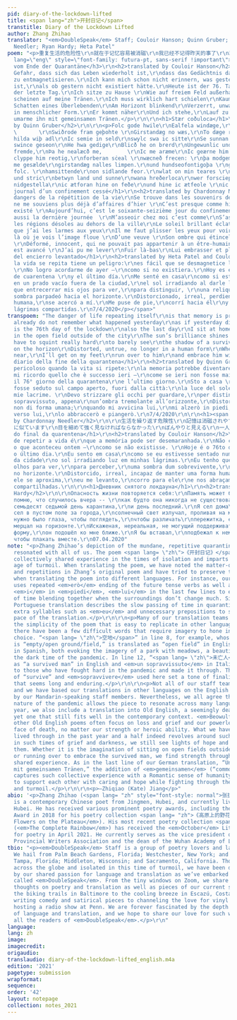 ```yaml
---
pid: diary-of-the-lockdown-lifted
title: <span lang="zh">开封日记</span>
transtitle: Diary of the Lockdown Lifted
author: Zhang Zhihao
translator: "<em>DoubleSpeak</em> Staff; Couloir Hanson; Quinn Gruber; Chardonnay
  Needler; Ryan Hardy; Heta Patel"
poem: "<p>重复生活的危险性\r\n就在于记忆容易被消磁\r\n我已经不记得昨天的事了\r\n就像昨天不存在似的\r\n今天是封城的第76天\r\n也是最后一日\r\n我坐在家里就像\r\n坐在城外的空地上\r\n阳光明艳照见我有泪水\r\n我必须眯上眼睛使劲看\r\n才能依稀看见\r\n一个未亡人\r\n闪烁在地平线上的影子\r\n扭曲，失真，不成人形\r\n当他越走越近时\r\n我会站起身来\r\n奔过去\r\n与他相拥而泣\r\n2020-4-7</p>\r\n<span
  lang=\"eng\" style=\"font-family: futura-pt, sans-serif !important\">\r\n<h3>Tagebuch
  vom Ende der Quarantäne</h3>\r\n<h2>translated by Couloir Hanson</h2>\r\n\r\n<p>Die
  Gefahr, dass sich das Leben wiederholt ist,\r\ndass das Gedächtnis dazu neigt, sich
  zu entmagnetisieren.\r\nIch kann mich schon nicht erinnern, was gestern passiert
  ist,\r\nals ob gestern nicht existiert hätte.\r\nHeute ist der 76. Tag der Quarantäne\r\nauch
  der letzte Tag.\r\nIch sitze zu Hause \r\nWie auf freiem Feld außerhalb der Stadt.\r\nSonnenstrahlen
  scheinen auf meine Tränen.\r\nIch muss wirklich hart schielen\r\nKaum zu sehen\r\nDer
  Schatten eines Überlebenden\r\nAm Horizont blinkend\r\nVerzerrt, unwahr, nicht mehr
  in menschlicher Form.\r\nEr kommt näher\r\nUnd ich stehe,\r\nLauf zu ihm rüber\r\nUnd
  umarme ihn mit gemeinsamen Tränen.</p>\r\n\r\n<h1>Stær coðuloca</h1>\r\n<h2>translated
  by Quinn Gruber</h2>\r\n\r\n<p>Folc gode hwile\r\nEalfela windæge,\r\nMæg tobrecan
  \       \r\nSwiðrode fram geþohte \r\nGirstandæg no wæs,\r\nTo dæge rimeð siesta\r\nDagas
  hilda wiþ adl\r\nIc semie in seld\r\nswylc swa ic sitte\r\nSe sunnan wlite\r\nIc
  swince geseon\r\nHe hwa gedige\r\nBlicð he on brerd\r\nUngewunlic und unheore,\r\nFeorgbold
  fremde,\r\nÞa he nealæcð me,        \r\nIc me aræme\r\nIc geærne him ofostlice,\r\nIc
  clyppe him reotig,\r\nforberan sċeal \r\nwæcneð frecen: \r\nþa modgemynd. \r\neall
  me gesælde\r\ngirstandæg nalles limpen.\r\nund hundseofontigoþa \r\ngedrehte eall
  folc. \r\nhamsittende\r\non sidlande feor.\r\nwlat on min teares \r\nþone sceadugenga\r\ndeaðscua
  und stric\r\nbetwyn land und sunne\r\nwana hreðerloca\r\nwer forscieppen.\r\nmin
  nidgestella\r\nic ætforan hine on feðe\r\nund hine ic ætfeole \r\nic tearighleor.</p>\r\n\r\n<h1>Le
  journal d’un confinement cessé</h1>\r\n<h2>translated by Chardonnay Needler</h2>\r\n\r\n<p>Les
  dangers de la répétition de la vie\r\nSe trouve dans les souvenirs détachés.\r\nJe
  ne me souviens plus déjà d’affaires d’hier \r\nC’est presque comme hier n’a jamais
  existé \r\nAujourd’hui, c’est le soixante-seizième jour du confinement\r\nC’est
  aussi la dernière journée  \r\nM’asseoir chez moi c’est comme\r\nS’asseoir dans
  les régions désoles au dehors de la ville\r\nLe soleil brillant éclat ; il apparait
  que j’ai les larmes aux yeux\r\nIl me faut plisser les yeux pour voir \r\nEt c’est
  là où je vois l’image floue \r\nD’une veuve \r\nSon ombre qui étincelle à l’horizon
  \r\nDéformé, innocent, qui ne pouvait pas appartenir à un être-humain\r\nQuand il
  est avancé \r\nJ’ai pu me lever\r\nFuir là-bas\r\nLui embrasser et pleurer\r\n7/4/2020</p>\r\n\r\n<h1>Diario
  del encierro levantado</h1>\r\n<h2>translated by Heta Patel and Couloir Hanson</h2>\r\n\r\n<p>Que
  la vida se repita tiene un peligro:\r\nes fácil que se desmagnetice la memoria.
  \r\nNo logro acordarme de ayer —\r\ncomo si no existiera.\r\nHoy es el 76to día
  de cuarentena \r\ny el último día.\r\nMe senté en casa\r\ncomo si estuviese sentándome
  en un prado vacío fuera de la ciudad,\r\nel sol irradiando al darle luz a mis lágrimas.\r\nTuve
  que entrecerrar mis ojos para ver,\r\npara distinguir, \r\nuna reliquia, apenas,\r\nuna
  sombra parpadeó hacia el horizonte.\r\nDistorcionado, irreal, perdiendo la forma
  humana,\r\nse acercó a mí.\r\nMe puse de pie,\r\ncorrí hacia él\r\ny lo abracé con
  lágrimas compartidas.\r\n7/4/2020</p></span>"
transpoem: "The danger of life repeating itself\r\nis that memory is prone to degaussing\r\nI
  already do not remember what happened yesterday\r\nas if yesterday did not exist\r\nToday
  is the 76th day of the lockdown\r\nalso the last day\r\nI sit at home just like\r\nsitting
  in the open field outside of the city\r\nThe sun’s brilliance shines on my tears\r\nI
  have to squint really hard\r\nto barely see\r\nthe shadow of a survived man\r\nblinking
  on the horizon\r\nDistorted, untrue, no longer in a human form\r\nWhen he comes
  near,\r\nI’ll get on my feet\r\nrun over to him\r\nand embrace him with tears\r\n4/7/2020\r\n\r\n<h1>Il
  diario della fine della quarantena</h1>\r\n<h2>translated by Quinn Gruber</h2>\r\n\r\nÈ
  pericoloso quando la vita si ripete:\r\nla memoria potrebbe diventare smagnetizzata.\r\nNon
  mi ricordo quello che è successo ieri —\r\ncome se ieri non fosse mai.\r\nOggi è
  il 76° giorno della quarantena\r\ne l’ultimo giorno.\r\nSto a casa \r\ncome se io
  fosse seduto sul campo aperto, fuori dalla città:\r\nla luce del sole illumina le
  mie lacrime. \r\nDevo strizzare gli occhi per guardare,\r\nper distinguere\r\nun
  sopravvissuto, appena\r\nun’ombra tremolante all’orizzonte,\r\nDistorta, illusoria,
  non di forma umana;\r\nquando mi avvicina lui,\r\nmi alzerò in piedi, \r\ncorrerò
  verso lui,\r\nlo abbraccerò e piangerò.\r\n7/4/2020\r\n\r\n<h1><span lang=\"ja\">監禁の日記</span></h1>\r\n<h2>translated
  by Chardonnay Needler</h2>\r\n\r\n生活を繰り返す危険性\r\n記憶は消磁されやすいからです\r\n昨日のことはもう覚えていない\r\n昨日の存在じゃないいみたいに\r\n今日で76日目だ\r\nその日も最後の日\r\n家に座って、\r\n町の外の空き地に座す
  に似ています\r\n目を細めて強く見なければならなかった\r\nぼんやりと見える\r\n一人の未亡人\r\n地平線に光る影\r\n歪んで、歪んで、人の形にならない\r\n近づくにつれ\r\n私は立ち上がる\r\n駆け寄る\r\n\r\n彼と抱き合ってし、泣いた\r\n\r\n2020-4-7\r\n\r\n<h1>Diário
  do final da quarentena</h1>\r\n<h2>translated by Couloir Hanson</h2>\r\n\r\nO perigo
  de repetir a vida é\r\nque a memória pode ser desemaranhada.\r\nNão consigo me lembrar
  o que aconteceu ontem —\r\ncomo se não existisse. \r\nHoje é o 76to dia de quarentena\r\ne
  o último dia.\r\nEu sento em casa\r\ncomo se eu estivesse sentado num prado fora
  da cidade\r\no sol irradiando luz em minhas lágrimas.\r\nEu tenho que apertar os
  olhos para ver,\r\npara perceber,\r\numa sombra dum sobrevivente,\r\ntremeluzente
  no horizonte.\r\nDistorcido, irreal, incapaz de manter uma forma humana.\r\nQuando
  ele se aproxima,\r\neu me levanto,\r\ncorro para ele\r\ne nos abraçamos com lágrimas
  compartilhadas.\r\n\r\n<h1>Дневник снятого локдауна</h1>\r\n<h2>translated by Ryan
  Hardy</h2>\r\n\r\nОпасность жизни повторяется себя:\r\nПамять может быть размагнита.\r\nНе
  помню, что случилось вчера -- \r\nкак будто она никогда не существовала.\r\nСегодня
  семьдесят седьмой день карантина,\r\nи день последний.\r\nЯ сел дома\r\nкак будто
  сел в пустом поле за города,\r\nсолнечный свет излучал, проливая на мои слезы.\r\nМне
  нужно было глаза, чтобы поглядеть,\r\nчтобы различать\r\nпережитка, едва,\r\nтень
  мерцал на горизонте.\r\nИскаженая, нереальная, не могущий поддерживать\r\nчеловеческую
  форму,\r\nон подошёл ко мне ближе.\r\nЯ бы вставал,\r\nподбежал к нему\r\nпод руку,
  чтобы плакать вместе.\r\n07.04.2020"
note: "<p>Zhang Zhihao’s depiction of the mundane, repetitive quarantine life has
  resonated with all of us. The poem <span lang= \"zh\">《开封日记》</span> speaks of a
  collectively shared experience in the times of isolation and imparts hope in the
  age of turmoil. When translating the poem, we have noted the matter-of-factness
  and repetitions in Zhang’s original poem and have tried to preserve these qualities
  when translating the poem into different languages. For instance, our Italian translation
  uses repeated <em>erò</em> ending of the future tense verbs as well as the echoed
  <em>i</em> in <em>piedi</em>, <em>lui</em> in the last few lines to evoke the sense
  of time blending together when the surroundings don’t change much. Similarly, our
  Portuguese translation describes the slow passing of time in quarantine by adding
  extra syllables such as <em>eu</em> and unnecessary prepositions to slow down the
  pace of the translation.</p>\r\n\r\n<p>Many of our translation teams have noted
  the simplicity of the poem that is easy to replicate in other languages, though
  there have been a few difficult words that require imagery to hone in on the word
  choice. “<span lang= \"zh\">空地</span>” in line 8, for example, whose literal translation
  is “empty/open ground/field,” is translated as “open field” in English and <em>prado</em>
  in Spanish, both evoking the imagery of a park with meadows, a beautiful image in
  the dark time of the pandemic. In line 12, “<span lang= \"zh\">未亡人</span>” is translated
  as “a survived man” in English and <em>un sopravvissuto</em> in Italian, while referring
  to those who have fought hard in the pandemic and made it through. The past participles
  of “survive” and <em>sopravvivere</em> used here set a tone of finality to an action
  that seems long and enduring.</p>\r\n\r\n<p>Not all of our staff team speak Chinese,
  and we have based our translations in other languages on the English version produced
  by our Mandarin-speaking staff members. Nevertheless, we all agree that the global
  nature of the pandemic allows the piece to resonate across many languages. This
  year, we also include a translation into Old English, a seemingly dead language
  yet one that still fits well in the contemporary context. <em>Beowulf</em> and many
  other Old English poems often focus on loss and grief and our powerlessness in the
  face of death, no matter our strength or heroic ability. What we have collectively
  lived through in the past year and a half indeed revolves around such themes. However,
  in such times of grief and darkness, we still see lights of hope and hold on to
  them. Whether it is the imagination of sitting on open fields outside of the city,
  or running over to embrace the survived man, we find strength through this collectively
  shared experience. As in the last line of our German translation, “Und umarme ihn
  mit gemeinsamen Tränen,” the addition of <em>gemeinsamen</em> (“common” in English)
  captures such collective experience with a Romantic sense of humanity. We continue
  to support each other with caring and hope while fighting through the path of danger
  and turmoil.</p>\r\n\r\n<p>—Zhiqiao (Kate) Jiang</p>"
abio: '<p>Zhang Zhihao (<span lang= "zh" style="font-style: normal">张执浩</span>, 1965–)
  is a contemporary Chinese poet from Jingmen, Hubei, and currently lives in Wuhan,
  Hubei. He has received various prominent poetry awards, including the Lu Xun Literature
  Award in 2018 for his poetry collection <span lang= "zh">《高原上的野花》</span> (<em>Wild
  Flowers on the Plateau</em>). His most recent poetry collection <span lang= "zh">《完整的彩虹》</span>
  (<em>The Complete Rainbow</em>) has received the <em>October</em> Literature Award
  for poetry in April 2021. He currently serves as the vice president of the Hubei
  Provincial Writers Association and the dean of the Wuhan Academy of Literature.</p>'
tbio: "<p><em>DoubleSpeak</em> Staff is a group of poetry lovers and language aficionados.
  We hail from Palm Beach Gardens, Florida; Westchester, New York; and Hangzhou, China;
  Tampa, Florida; Middleton, Wisconsin; and Sacramento, California. Though scattered
  across the globe and isolated in this time of turmoil, we have been drawn together
  by our shared passion for language and translation as we’ve embarked on this adventure
  called <em>DoubleSpeak</em>. From the tiny windows on Zoom, we share with each other
  thoughts on poetry and translation as well as pieces of our current states: from
  the biking trails in Baltimore to the cooling breeze in Escazú, Costa Rica; from
  writing comedy and satirical pieces to channeling the love for vinyl records into
  hosting a radio show at Penn. We are forever fascinated by the depth and breadth
  of language and translation, and we hope to share our love for such wonders with
  all the readers of <em>DoubleSpeak</em>.</p>\r\n"
language:
lang: zh
image:
imagecredit:
origaudio:
translaudio: diary-of-the-lockdown-lifted_english.m4a
edition: '2021'
pagetype: submission
wrapformat:
sequence:
order: '42'
layout: notepage
collection: notes_2021
---
```

